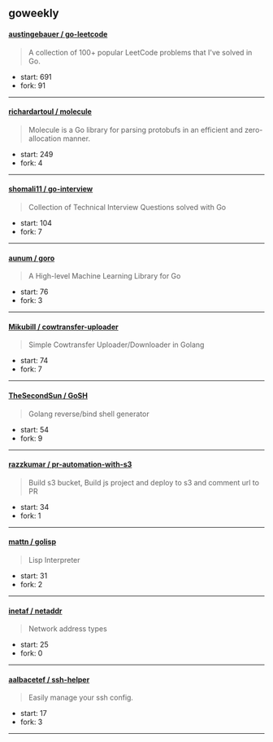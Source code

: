 ## goweekly

#### [austingebauer / go-leetcode](https://github.com/austingebauer/go-leetcode)

> A collection of 100+ popular LeetCode problems that I've solved in Go.

+ start: 691
+ fork: 91

----


#### [richardartoul / molecule](https://github.com/richardartoul/molecule)

> Molecule is a Go library for parsing protobufs in an efficient and zero-allocation manner. 

+ start: 249
+ fork: 4

----


#### [shomali11 / go-interview](https://github.com/shomali11/go-interview)

> Collection of Technical Interview Questions solved with Go

+ start: 104
+ fork: 7

----


#### [aunum / goro](https://github.com/aunum/goro)

> A High-level Machine Learning Library for Go

+ start: 76
+ fork: 3

----


#### [Mikubill / cowtransfer-uploader](https://github.com/Mikubill/cowtransfer-uploader)

> Simple Cowtransfer Uploader/Downloader in Golang

+ start: 74
+ fork: 7

----


#### [TheSecondSun / GoSH](https://github.com/TheSecondSun/GoSH)

> Golang reverse/bind shell generator

+ start: 54
+ fork: 9

----


#### [razzkumar / pr-automation-with-s3](https://github.com/razzkumar/pr-automation-with-s3)

> Build s3 bucket, Build js project and deploy to s3 and comment url to PR

+ start: 34
+ fork: 1

----


#### [mattn / golisp](https://github.com/mattn/golisp)

> Lisp Interpreter

+ start: 31
+ fork: 2

----


#### [inetaf / netaddr](https://github.com/inetaf/netaddr)

> Network address types

+ start: 25
+ fork: 0

----


#### [aalbacetef / ssh-helper](https://github.com/aalbacetef/ssh-helper)

> Easily manage your ssh config.

+ start: 17
+ fork: 3

----

